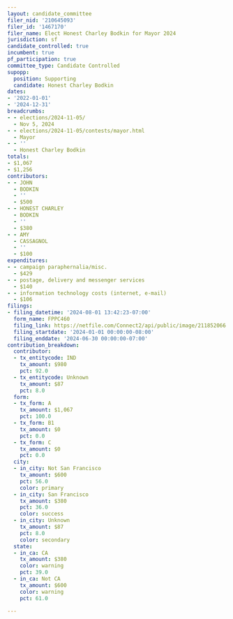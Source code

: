 ```yaml
---
layout: candidate_committee
filer_nid: '210645093'
filer_id: '1467170'
filer_name: Elect Honest Charley Bodkin for Mayor 2024
jurisdiction: sf
candidate_controlled: true
incumbent: true
pf_participation: true
committee_type: Candidate Controlled
supopp:
  position: Supporting
  candidate: Honest Charley Bodkin
dates:
- '2022-01-01'
- '2024-12-31'
breadcrumbs:
- - elections/2024-11-05/
  - Nov 5, 2024
- - elections/2024-11-05/contests/mayor.html
  - Mayor
- - ''
  - Honest Charley Bodkin
totals:
- $1,067
- $1,256
contributors:
- - JOHN
  - BODKIN
  - ''
  - $500
- - HONEST CHARLEY
  - BODKIN
  - ''
  - $380
- - AMY
  - CASSAGNOL
  - ''
  - $100
expenditures:
- - campaign paraphernalia/misc.
  - $429
- - postage, delivery and messenger services
  - $140
- - information technology costs (internet, e-mail)
  - $106
filings:
- filing_datetime: '2024-08-01 13:42:23-07:00'
  form_name: FPPC460
  filing_link: https://netfile.com/Connect2/api/public/image/211852066
  filing_startdate: '2024-01-01 00:00:00-08:00'
  filing_enddate: '2024-06-30 00:00:00-07:00'
contribution_breakdown:
  contributor:
  - tx_entitycode: IND
    tx_amount: $980
    pct: 92.0
  - tx_entitycode: Unknown
    tx_amount: $87
    pct: 8.0
  form:
  - tx_form: A
    tx_amount: $1,067
    pct: 100.0
  - tx_form: B1
    tx_amount: $0
    pct: 0.0
  - tx_form: C
    tx_amount: $0
    pct: 0.0
  city:
  - in_city: Not San Francisco
    tx_amount: $600
    pct: 56.0
    color: primary
  - in_city: San Francisco
    tx_amount: $380
    pct: 36.0
    color: success
  - in_city: Unknown
    tx_amount: $87
    pct: 8.0
    color: secondary
  state:
  - in_ca: CA
    tx_amount: $380
    color: warning
    pct: 39.0
  - in_ca: Not CA
    tx_amount: $600
    color: warning
    pct: 61.0

---
```

